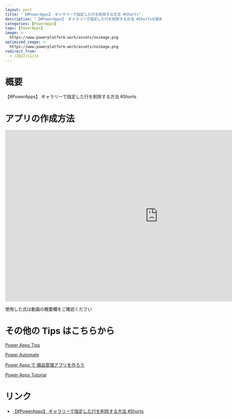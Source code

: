 ```yaml
---
layout: post
title: "【#PowerApps】 ギャラリーで指定した行を削除する方法 #Shorts"
description: "【#PowerApps】 ギャラリーで指定した行を削除する方法 #Shortsを動画で分かりやすく解説"
categories: [PowerApps]
tags: [PowerApps]
image: >-
  https://www.powerplatform.work/assets/noimage.png
optimized_image: >-
  https://www.powerplatform.work/assets/noimage.png
redirect_from:
  - /2022/11/13
---
```



#  概要

【#PowerApps】 ギャラリーで指定した行を削除する方法 #Shorts


# アプリの作成方法

<iframe width="983" height="553" src="https://www.youtube.com/embed/2ivCksvXb1s" title="YouTube video player" frameborder="0" allow="accelerometer; autoplay; clipboard-write; encrypted-media; gyroscope; picture-in-picture" allowfullscreen></iframe>


使用した式は動画の概要欄をご確認ください


# その他の Tips はこちらから

[Power Apps Tips](https://www.youtube.com/watch?v=VrAQf3JQ7yM&list=PLVhFi1fb3DqakSLVMn22DDcySXh9jtzi- )


[Power Automate](https://www.youtube.com/watch?v=-YnJYT0ASEM&list=PLVhFi1fb3Dqbzic6GieqnLFgD3aTj-eHA)


[Power Apps で 備品管理アプリを作ろう](https://www.youtube.com/playlist?list=PLVhFi1fb3DqZM3HKb8Hea6XEL96990Fyn)


[Power Apps Tutorial](https://www.youtube.com/playlist?list=PLVhFi1fb3DqalxpL974VvAJvV4iWoSbe_)


# リンク


- [【#PowerApps】 ギャラリーで指定した行を削除する方法 #Shorts](https://www.youtube.com/watch?v=2ivCksvXb1s)

